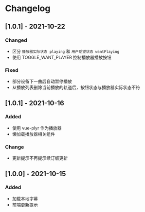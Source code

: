 # Changelog

## [1.0.1] - 2021-10-22
### Changed
- 区分 `播放器实际状态 playing` 和 `用户期望状态 wantPlaying`
- 使用 TOGGLE_WANT_PLAYER 控制播放器播放按钮
### Fixed
- 部分设备下一曲后自动暂停播放
- 从播放列表删除当前播放的轨道后，按钮状态与播放器实际状态不符

## [1.0.1] - 2021-10-16
### Added
- 使用 vue-plyr 作为播放器
- 懒加载播放器相关组件
### Change
- 更新提示不再提示续订版更新

## [1.0.0] - 2021-10-15
### Added
- 加载本地字幕
- 前端更新提示
